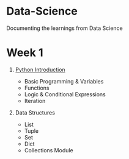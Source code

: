 # Data-Science
Documenting the learnings from Data Science


# Week 1

1. [Python Introduction](https://github.com/ramyaDhanush/Data-Science/blob/main/PY_ProgramFlow.ipynb)
   - Basic Programming & Variables
   - Functions
   - Logic & Conditional Expressions
   - Iteration

2. Data Structures
   - List
   - Tuple
   - Set
   - Dict
   - Collections Module
   


